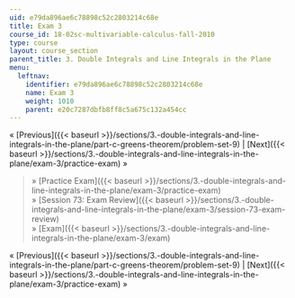 ```yaml
---
uid: e79da896ae6c78898c52c2803214c68e
title: Exam 3
course_id: 18-02sc-multivariable-calculus-fall-2010
type: course
layout: course_section
parent_title: 3. Double Integrals and Line Integrals in the Plane
menu:
  leftnav:
    identifier: e79da896ae6c78898c52c2803214c68e
    name: Exam 3
    weight: 1010
    parent: e20c7287dbfb8ff8c5a675c132a454cc
---
```


« [Previous]({{< baseurl >}}/sections/3.-double-integrals-and-line-integrals-in-the-plane/part-c-greens-theorem/problem-set-9) | [Next]({{< baseurl >}}/sections/3.-double-integrals-and-line-integrals-in-the-plane/exam-3/practice-exam) »

> » [Practice Exam]({{< baseurl >}}/sections/3.-double-integrals-and-line-integrals-in-the-plane/exam-3/practice-exam)  
> » [Session 73: Exam Review]({{< baseurl >}}/sections/3.-double-integrals-and-line-integrals-in-the-plane/exam-3/session-73-exam-review)  
> » [Exam]({{< baseurl >}}/sections/3.-double-integrals-and-line-integrals-in-the-plane/exam-3/exam)

« [Previous]({{< baseurl >}}/sections/3.-double-integrals-and-line-integrals-in-the-plane/part-c-greens-theorem/problem-set-9) | [Next]({{< baseurl >}}/sections/3.-double-integrals-and-line-integrals-in-the-plane/exam-3/practice-exam) »